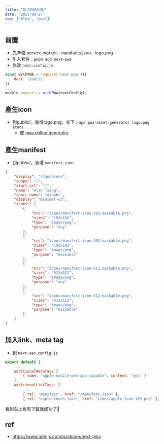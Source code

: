 ```yaml
---
title: "加入PWA功能"
date: "2023-08-27"
tag: ["blog", "pwa"]
---
```

## 前置
- 先準備 service worker、manifacts.json、logo.png
- 引入套件：`pnpm add next-pwa`
- 修改 `next.config.js`
```js
const withPWA = require('next-pwa')({
	dest: 'public'
})
...
module.exports = withPWA(nextConfig);
```
## 產生icon
- 到public/，新增logo.png，並下：`npx pwa-asset-generator logo.png icons`
	- 或 [pwa online generator](https://www.simicart.com/manifest-generator.html/)
## 產生manifest
- 到public/，新增 `manifest.json`
```json
{
	"display": "standalone",
	"scope": "/",
	"start_url": "/",
	"name": "Alan Tseng",
	"short_name": "alanhc",
	"display": "minimal-ui",
	"icons": [
		{
			"src": "icons/manifest-icon-192.maskable.png",
			"sizes": "192x192",
			"type": "image/png",
			"purpose": "any"
		},
		{
			"src": "icons/manifest-icon-192.maskable.png",
			"sizes": "192x192",
			"type": "image/png",
			"purpose": "maskable"
		},
		{
			"src": "icons/manifest-icon-512.maskable.png",
			"sizes": "512x512",
			"type": "image/png",
			"purpose": "any"
		},
		{
			"src": "icons/manifest-icon-512.maskable.png",
			"sizes": "512x512",
			"type": "image/png",
			"purpose": "maskable"
		}
	]
}
```
## 加入link、meta tag
- 到 `next-seo.config.js` 
```js
export default {
	...
	additionalMetaTags:{
		{ name: "apple-mobile-web-app-capable", content: "yes" }
	},
	additionalLinkTags: [
		...
		{ rel: 'manifest', href: "/manifest.json" },
		{ rel: "apple-touch-icon", href: "icons/apple-icon-180.png" },

```

看到右上角有下載就成功了🎉
## ref
- https://www.npmjs.com/package/next-pwa